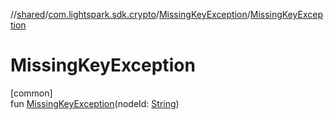 //[shared](../../../index.md)/[com.lightspark.sdk.crypto](../index.md)/[MissingKeyException](index.md)/[MissingKeyException](-missing-key-exception.md)

# MissingKeyException

[common]\
fun [MissingKeyException](-missing-key-exception.md)(nodeId: [String](https://kotlinlang.org/api/latest/jvm/stdlib/kotlin/-string/index.html))

